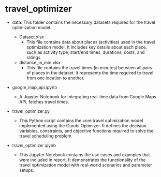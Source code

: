 # travel_optimizer
- data: This folder contains the necessary datasets required for the travel optimization model.
  - Dataset.xlsx
    - This file contains data about places (activities) used in the travel optimization model. It includes key details about each place, such as activity type, start/end times, durations, costs, and ratings.
  - distance_in_min.xlsx
    - This file contains the travel times (in minutes) between all pairs of places in the dataset. It represents the time required to travel from one location to another.
 
- google_map_api.ipynb
  - A Jupyter Notebook for integrating real-time data from Google Maps API, fetches travel times.

- travel_optimizer.py
  - This Python script contains the core travel optimization model implemented using the Gurobi Optimizer. It defines the decision variables, constraints, and objective functions required to solve the travel scheduling problem.

- travel_optimizer.ipynb
  - This Jupyter Notebook contains the use cases and examples that were included in report. It demonstrates the functionality of the travel optimization model with real-world scenarios and parameter setups.
